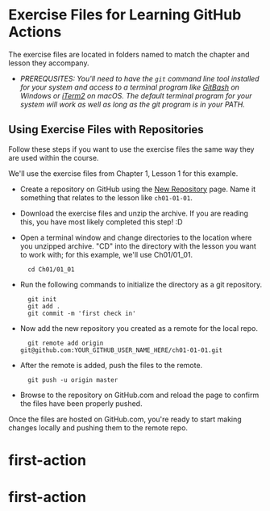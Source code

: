 # Exercise Files for Learning GitHub Actions

The exercise files are located in folders named to match the chapter and lesson they accompany.

- *PREREQUSITES: You'll need to have the `git` command line tool installed for your system and access to a terminal program like [GitBash](https://gitforwindows.org/) on Windows or [iTerm2](https://www.iterm2.com/) on macOS.  The default terminal program for your system will work as well as long as the git program is in your PATH.*

## Using Exercise Files with Repositories

Follow these steps if you want to use the exercise files the same way they are used within the course.

We'll use the exercise files from Chapter 1, Lesson 1 for this example.

- Create a repository on GitHub using the [New Repository](https://github.com/new) page.  Name it something that relates to the lesson like `ch01-01-01`.

- Download the exercise files and unzip the archive.  If you are reading this, you have most likely completed this step! :D

- Open a terminal window and change directories to the location where you unzipped archive.  "CD" into the directory with the lesson you want to work with; for this example, we'll use Ch01/01_01.

        cd Ch01/01_01

- Run the following commands to initialize the directory as a git repository.

        git init
        git add .
        git commit -m 'first check in'

- Now add the new repository you created as a remote for the local repo.

        git remote add origin git@github.com:YOUR_GITHUB_USER_NAME_HERE/ch01-01-01.git

- After the remote is added, push the files to the remote.

        git push -u origin master

 - Browse to the repository on GitHub.com and reload the page to confirm the files have been properly pushed.

Once the files are hosted on GitHub.com, you're ready to start making changes locally and pushing them to the remote repo.
# first-action
# first-action
